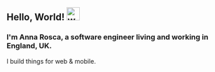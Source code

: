 ## Hello, World! <img src="https://github.com/rossettiquette/rossettiquette/blob/main/assets/wave.gif" alt="wave" width="30px">

### I'm Anna Rosca, a software engineer living and working in England, UK.

I build things for web & mobile.
